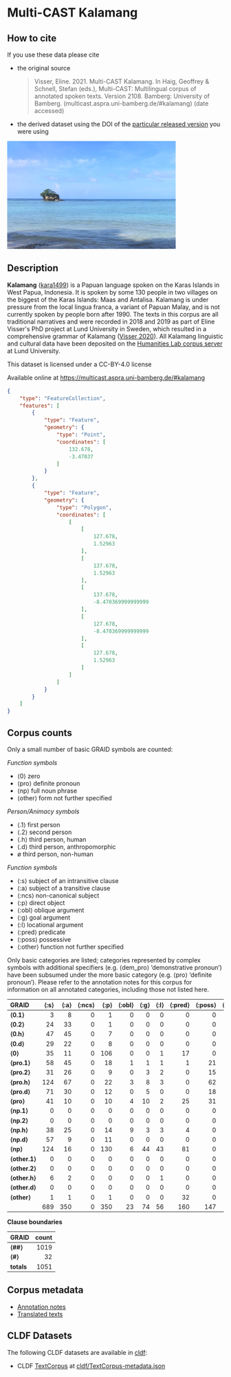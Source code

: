 # Multi-CAST Kalamang

## How to cite

If you use these data please cite
- the original source
  > Visser, Eline. 2021. Multi-CAST Kalamang. In Haig, Geoffrey & Schnell, Stefan (eds.), Multi-CAST: Multilingual corpus of annotated spoken texts. Version 2108. Bamberg: University of Bamberg. (multicast.aspra.uni-bamberg.de/#kalamang) (date accessed)
- the derived dataset using the DOI of the [particular released version](../../releases/) you were using

![](cldf/media/image.jpg)

## Description


**Kalamang** ([kara1499](https://glottolog.org/resource/languoid/id/kara1499)) is a Papuan language spoken on the Karas Islands in West Papua, Indonesia. It is spoken by some 130 people in two villages on the biggest of the Karas Islands: Maas and Antalisa. Kalamang is under pressure from the local lingua franca, a variant of Papuan Malay, and is not currently spoken by people born after 1990. The texts in this corpus are all traditional narratives and were recorded in 2018 and 2019 as part of Eline Visser's PhD project at Lund University in Sweden, which resulted in a comprehensive grammar of Kalamang ([Visser 2020](Source#cldf:visser2020)). All Kalamang linguistic and cultural data have been deposited on the [Humanities Lab corpus server](http://hdl.handle.net/10050/00-0000-0000-0003-C3E8-1) at Lund University.

This dataset is licensed under a CC-BY-4.0 license

Available online at https://multicast.aspra.uni-bamberg.de/#kalamang


```geojson
{
    "type": "FeatureCollection",
    "features": [
        {
            "type": "Feature",
            "geometry": {
                "type": "Point",
                "coordinates": [
                    132.678,
                    -3.47037
                ]
            }
        },
        {
            "type": "Feature",
            "geometry": {
                "type": "Polygon",
                "coordinates": [
                    [
                        [
                            127.678,
                            1.52963
                        ],
                        [
                            137.678,
                            1.52963
                        ],
                        [
                            137.678,
                            -8.470369999999999
                        ],
                        [
                            127.678,
                            -8.470369999999999
                        ],
                        [
                            127.678,
                            1.52963
                        ]
                    ]
                ]
            }
        }
    ]
}
```



## Corpus counts

Only a small number of basic GRAID symbols are counted:

*Function symbols*
- ⟨0⟩ zero
- ⟨pro⟩ definite pronoun
- ⟨np⟩ full noun phrase
- ⟨other⟩ form not further specified

*Person/Animacy symbols*
- ⟨.1⟩ first person
- ⟨.2⟩ second person
- ⟨.h⟩ third person, human
- ⟨.d⟩ third person, anthropomorphic
- ø third person, non-human

*Function symbols*
- ⟨:s⟩ subject of an intransitive clause
- ⟨:a⟩ subject of a transitive clause
- ⟨:ncs⟩ non-canonical subject
- ⟨:p⟩ direct object
- ⟨:obl⟩ oblique argument
- ⟨:g⟩ goal argument
- ⟨:l⟩ locational argument
- ⟨:pred⟩ predicate
- ⟨:poss⟩ possessive
- ⟨:other⟩ function not further specified

Only basic categories are listed; categories represented by complex symbols with additional
specifiers (e.g. ⟨dem_pro⟩ ‘demonstrative pronoun’) have been subsumed under the more basic
category (e.g. ⟨pro⟩ ‘definite pronoun’). Please refer to the annotation notes for this corpus for
information on all annotated categories, including those not listed here.

| GRAID | ⟨:s⟩ | ⟨:a⟩ | ⟨:ncs⟩ | ⟨:p⟩ | ⟨:obl⟩ | ⟨:g⟩ | ⟨:l⟩ | ⟨:pred⟩ | ⟨:poss⟩ | ⟨:other⟩ | totals |
|:--------------|-------:|-------:|---------:|-------:|---------:|-------:|-------:|----------:|----------:|-----------:|---------:|
| **⟨0.1⟩** | 3 | 8 | 0 | 1 | 0 | 0 | 0 | 0 | 0 | 0 | 12 |
| **⟨0.2⟩** | 24 | 33 | 0 | 1 | 0 | 0 | 0 | 0 | 0 | 0 | 58 |
| **⟨0.h⟩** | 47 | 45 | 0 | 7 | 0 | 0 | 0 | 0 | 0 | 0 | 99 |
| **⟨0.d⟩** | 29 | 22 | 0 | 8 | 0 | 0 | 0 | 0 | 0 | 0 | 59 |
| **⟨0⟩** | 35 | 11 | 0 | 106 | 0 | 0 | 1 | 17 | 0 | 0 | 170 |
| **⟨pro.1⟩** | 58 | 45 | 0 | 18 | 1 | 1 | 1 | 1 | 21 | 0 | 146 |
| **⟨pro.2⟩** | 31 | 26 | 0 | 9 | 0 | 3 | 2 | 0 | 15 | 0 | 86 |
| **⟨pro.h⟩** | 124 | 67 | 0 | 22 | 3 | 8 | 3 | 0 | 62 | 0 | 289 |
| **⟨pro.d⟩** | 71 | 30 | 0 | 12 | 0 | 5 | 0 | 0 | 18 | 0 | 136 |
| **⟨pro⟩** | 41 | 10 | 0 | 10 | 4 | 10 | 2 | 25 | 31 | 0 | 133 |
| **⟨np.1⟩** | 0 | 0 | 0 | 0 | 0 | 0 | 0 | 0 | 0 | 0 | 0 |
| **⟨np.2⟩** | 0 | 0 | 0 | 0 | 0 | 0 | 0 | 0 | 0 | 0 | 0 |
| **⟨np.h⟩** | 38 | 25 | 0 | 14 | 9 | 3 | 3 | 4 | 0 | 0 | 96 |
| **⟨np.d⟩** | 57 | 9 | 0 | 11 | 0 | 0 | 0 | 0 | 0 | 0 | 77 |
| **⟨np⟩** | 124 | 16 | 0 | 130 | 6 | 44 | 43 | 81 | 0 | 5 | 449 |
| **⟨other.1⟩** | 0 | 0 | 0 | 0 | 0 | 0 | 0 | 0 | 0 | 0 | 0 |
| **⟨other.2⟩** | 0 | 0 | 0 | 0 | 0 | 0 | 0 | 0 | 0 | 0 | 0 |
| **⟨other.h⟩** | 6 | 2 | 0 | 0 | 0 | 0 | 1 | 0 | 0 | 0 | 9 |
| **⟨other.d⟩** | 0 | 0 | 0 | 0 | 0 | 0 | 0 | 0 | 0 | 0 | 0 |
| **⟨other⟩** | 1 | 1 | 0 | 1 | 0 | 0 | 0 | 32 | 0 | 0 | 35 |
| | 689 | 350 | 0 | 350 | 23 | 74 | 56 | 160 | 147 | 5 | 1854 |


**Clause boundaries**

| GRAID | count |
|:-----------|--------:|
| **⟨##⟩** | 1019 |
| **⟨#⟩** | 32 |
| **totals** | 1051 |



## Corpus metadata

- [Annotation notes](cldf/media/annotation-notes.pdf)
- [Translated texts](cldf/media/translated-texts.pdf)


## CLDF Datasets

The following CLDF datasets are available in [cldf](cldf):

- CLDF [TextCorpus](https://github.com/cldf/cldf/tree/master/modules/TextCorpus) at [cldf/TextCorpus-metadata.json](cldf/TextCorpus-metadata.json)